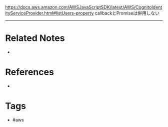 https://docs.aws.amazon.com/AWSJavaScriptSDK/latest/AWS/CognitoIdentityServiceProvider.html#listUsers-property
callbackとPromiseは併用しない

---
# Related Notes
- 

# References
- 

# Tags
- #aws 